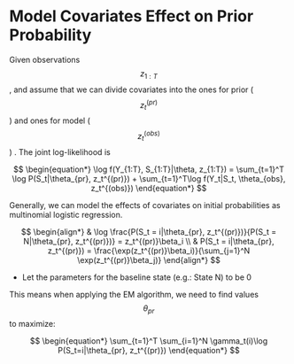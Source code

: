 # Model Covariates Effect on Prior Probability

Given observations $$z_{1:T}$$, and assume that we can divide covariates into the ones for prior ($$z_t^{(pr)}$$) and ones for model ($$z_t^{(obs)}$$) . The joint log-likelihood is&#x20;

$$
\begin{equation*}
\log f(Y_{1:T}, S_{1:T}|\theta, z_{1:T}) = \sum_{t=1}^T \log P(S_t|\theta_{pr}, z_t^{(pr)}) + \sum_{t=1}^T\log f(Y_t|S_t, \theta_{obs}, z_t^{(obs)})
\end{equation*}
$$

Generally, we can model the effects of covariates on initial probabilities as multinomial logistic regression.

$$
\begin{align*}
& \log \frac{P(S_t = i|\theta_{pr}, z_t^{(pr)})}{P(S_t = N|\theta_{pr}, z_t^{(pr)})} = z_t^{(pr)}\beta_i \\
& P(S_t = i|\theta_{pr},  z_t^{(pr)}) = \frac{\exp(z_t^{(pr)}\beta_i)}{\sum_{j=1}^N \exp(z_t^{(pr)}\beta_j)}
\end{align*}
$$

* Let the parameters for the baseline state (e.g.: State N) to be 0

This means when applying the EM algorithm, we need to find values $$\theta_{pr}$$ to maximize: &#x20;

$$
\begin{equation*}
\sum_{t=1}^T \sum_{i=1}^N \gamma_t(i)\log P(S_t=i|\theta_{pr}, z_t^{(pr)})
\end{equation*}
$$
